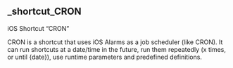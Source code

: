 ## _shortcut_CRON
iOS Shortcut “CRON”

CRON is a shortcut that uses iOS Alarms as a job scheduler (like CRON). It can run shortcuts at a date/time in the future, run them repeatedly (x times, or until {date}), use runtime parameters and predefined definitions.


